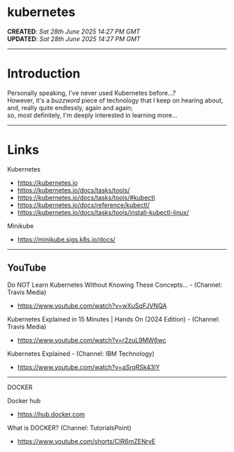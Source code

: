 # kubernetes  

**CREATED**: *Sat 28th June 2025 14:27 PM GMT*  
**UPDATED**: *Sat 28th June 2025 14:27 PM GMT*   

-----

# Introduction  

Personally speaking, I've never used Kubernetes before...?    
However, it's a *buzzword* piece of technology that I keep on hearing about,    
and, really quite endlessly, again and again;    
so, most definitely, I'm deeply interested in learning more...  

-----

# Links  

Kubernetes    
- https://kubernetes.io  
- https://kubernetes.io/docs/tasks/tools/
- https://kubernetes.io/docs/tasks/tools/#kubectl  
- https://kubernetes.io/docs/reference/kubectl/  
- https://kubernetes.io/docs/tasks/tools/install-kubectl-linux/  

Minikube   
- https://minikube.sigs.k8s.io/docs/  

-----

## YouTube  

Do NOT Learn Kubernetes Without Knowing These Concepts... - (Channel: Travis Media)    
- https://www.youtube.com/watch?v=wXuSqFJVNQA

Kubernetes Explained in 15 Minutes | Hands On (2024 Edition) - (Channel: Travis Media)  
- https://www.youtube.com/watch?v=r2zuL9MW6wc  

Kubernetes Explained - (Channel: IBM Technology)  
- https://www.youtube.com/watch?v=aSrqRSk43lY

------ 

DOCKER

Docker hub    
- https://hub.docker.com  

What is DOCKER? (Channel: TutorialsPoint)    
- https://www.youtube.com/shorts/CIR6mZENrvE  
 
